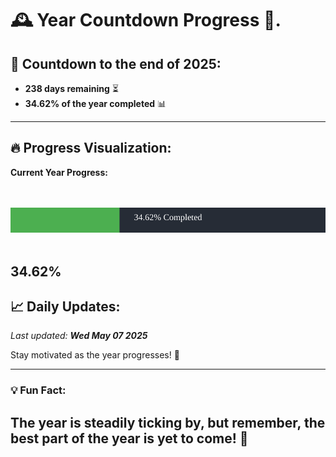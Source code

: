 
# &#x1F570; **Year Countdown Progress** &#x1F389;.

## &#x1F4C5; Countdown to the end of 2025:
- **238 days remaining** &#x23F3;
- **34.62% of the year completed** &#x1F4CA;

---

## &#x1F525; **Progress Visualization**:

**Current Year Progress:**

<br><br>
![Progress Bar](https://raw.githubusercontent.com/dayanidigv/year-countdown-progress/main/progress-bar.svg)
<br><br>

**34.62%**
---

## &#x1F4C8; **Daily Updates**:

_Last updated: **Wed May 07 2025**_

Stay motivated as the year progresses! &#x1F680;

--- 

### &#x1F4A1; **Fun Fact:**
The year is steadily ticking by, but remember, the best part of the year is yet to come! &#x1F31F;
---
